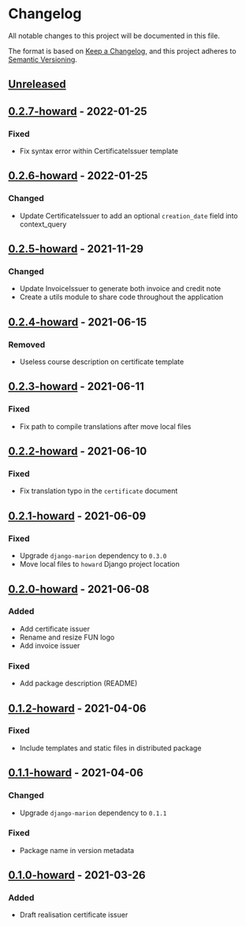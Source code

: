 # Changelog

All notable changes to this project will be documented in this file.

The format is based on [Keep a
Changelog](https://keepachangelog.com/en/1.0.0/), and this project adheres to
[Semantic Versioning](https://semver.org/spec/v2.0.0.html).

## [Unreleased]

## [0.2.7-howard] - 2022-01-25

### Fixed

- Fix syntax error within CertificateIssuer template

## [0.2.6-howard] - 2022-01-25

### Changed

- Update CertificateIssuer to add an optional `creation_date` field into context_query

## [0.2.5-howard] - 2021-11-29

### Changed

- Update InvoiceIssuer to generate both invoice and credit note
- Create a utils module to share code throughout the application

## [0.2.4-howard] - 2021-06-15

### Removed

- Useless course description on certificate template

## [0.2.3-howard] - 2021-06-11

### Fixed

- Fix path to compile translations after move local files

## [0.2.2-howard] - 2021-06-10

### Fixed

- Fix translation typo in the `certificate` document

## [0.2.1-howard] - 2021-06-09

### Fixed

- Upgrade `django-marion` dependency to `0.3.0`
- Move local files to `howard` Django project location

## [0.2.0-howard] - 2021-06-08

### Added

- Add certificate issuer
- Rename and resize FUN logo
- Add invoice issuer

### Fixed

- Add package description (README)

## [0.1.2-howard] - 2021-04-06

### Fixed

- Include templates and static files in distributed package

## [0.1.1-howard] - 2021-04-06

### Changed

- Upgrade `django-marion` dependency to `0.1.1`

### Fixed

- Package name in version metadata

## [0.1.0-howard] - 2021-03-26

### Added

- Draft realisation certificate issuer

[unreleased]: https://github.com/openfun/marion/compare/v0.2.7-howard...master
[0.2.7-howard]: https://github.com/openfun/marion/compare/v0.2.6-howard...v0.2.7-howard
[0.2.6-howard]: https://github.com/openfun/marion/compare/v0.2.5-howard...v0.2.6-howard
[0.2.5-howard]: https://github.com/openfun/marion/compare/v0.2.4-howard...v0.2.5-howard
[0.2.4-howard]: https://github.com/openfun/marion/compare/v0.2.3-howard...v0.2.4-howard
[0.2.3-howard]: https://github.com/openfun/marion/compare/v0.2.2-howard...v0.2.3-howard
[0.2.2-howard]: https://github.com/openfun/marion/compare/v0.2.1-howard...v0.2.2-howard
[0.2.1-howard]: https://github.com/openfun/marion/compare/v0.2.0-howard...v0.2.1-howard
[0.2.0-howard]: https://github.com/openfun/marion/compare/v0.1.2-howard...v0.2.0-howard
[0.1.2-howard]: https://github.com/openfun/marion/compare/v0.1.1-howard...v0.1.2-howard
[0.1.1-howard]: https://github.com/openfun/marion/compare/v0.1.0-howard...v0.1.1-howard
[0.1.0-howard]: https://github.com/openfun/marion/compare/090add7...v0.1.0-howard
